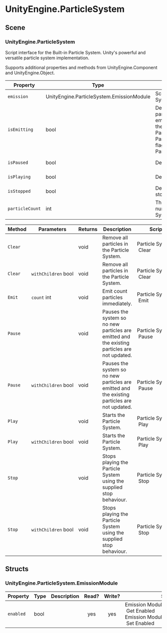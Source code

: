 ﻿# UnityEngine\.ParticleSystem

## Scene

### UnityEngine\.ParticleSystem

Script interface for the Built\-in Particle System\. Unity's powerful and versatile particle system implementation\.

Supports additional properties and methods from UnityEngine\.Component and UnityEngine\.Object.

| Property | Type | Description | Read? | Write? | Share? | Script |
|----------|------|-------------|:-----:|:------:|:------:|--------|
|`emission`|UnityEngine\.ParticleSystem\.EmissionModule|Script interface for the EmissionModule of a Particle System\.|yes|no|no|Particle System \| Get Emission
|`isEmitting`|bool|Determines whether the Particle System is emitting particles\. A Particle System may stop emitting when its emission module has finished, it has been paused or if the system has been stopped using ParticleSystem\.Stop\|Stop with the ParticleSystemStopBehavior\.StopEmitting\|StopEmitting flag\. Resume emitting by calling ParticleSystem\.Play\|Play\.|yes|no|no|Particle System \| Is Emitting
|`isPaused`|bool|Determines whether the Particle System is paused\.|yes|no|no|Particle System \| Is Paused
|`isPlaying`|bool|Determines whether the Particle System is playing\.|yes|no|no|Particle System \| Is Playing
|`isStopped`|bool|Determines whether the Particle System is in the stopped state\.|yes|no|no|Particle System \| Is Stopped
|`particleCount`|int|The current number of particles \(Read Only\)\. The number doesn't include particles of child Particle Systems|yes|no|no|Particle System \| Get Particle Count

| Method | Parameters | Returns | Description | Script |
|--------|------------|---------|-------------|--------|
|`Clear`||void|Remove all particles in the Particle System\.|Particle System \| Clear
|`Clear`|`withChildren` bool|void|Remove all particles in the Particle System\.|Particle System \| Clear
|`Emit`|`count` int|void|Emit count particles immediately\.|Particle System \| Emit
|`Pause`||void|Pauses the system so no new particles are emitted and the existing particles are not updated\.|Particle System \| Pause
|`Pause`|`withChildren` bool|void|Pauses the system so no new particles are emitted and the existing particles are not updated\.|Particle System \| Pause
|`Play`||void|Starts the Particle System\.|Particle System \| Play
|`Play`|`withChildren` bool|void|Starts the Particle System\.|Particle System \| Play
|`Stop`||void|Stops playing the Particle System using the supplied stop behaviour\.|Particle System \| Stop
|`Stop`|`withChildren` bool|void|Stops playing the Particle System using the supplied stop behaviour\.|Particle System \| Stop

## Structs

### UnityEngine\.ParticleSystem\.EmissionModule



| Property | Type | Description | Read? | Write? | Script |
|----------|------|-------------|:-----:|:------:|--------|
|`enabled`|bool||yes|yes|Emission Module of Particle System \| Get Enabled<br>Emission Module of Particle System \| Set Enabled

